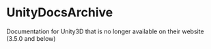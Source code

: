 # UnityDocsArchive
Documentation for Unity3D that is no longer available on their website (3.5.0 and below)
